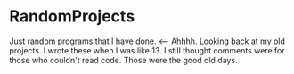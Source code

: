 RandomProjects
==============

Just random programs that I have done. <-- Ahhhh. Looking back at my old projects. I wrote these when I was like 13. I still thought comments were for those who couldn't read code. Those were the good old days.
